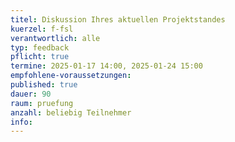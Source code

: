 ```yaml
---
titel: Diskussion Ihres aktuellen Projektstandes
kuerzel: f-fsl
verantwortlich: alle
typ: feedback
pflicht: true
termine: 2025-01-17 14:00, 2025-01-24 15:00
empfohlene-voraussetzungen: 
published: true
dauer: 90
raum: pruefung
anzahl: beliebig Teilnehmer
info:
---
```



